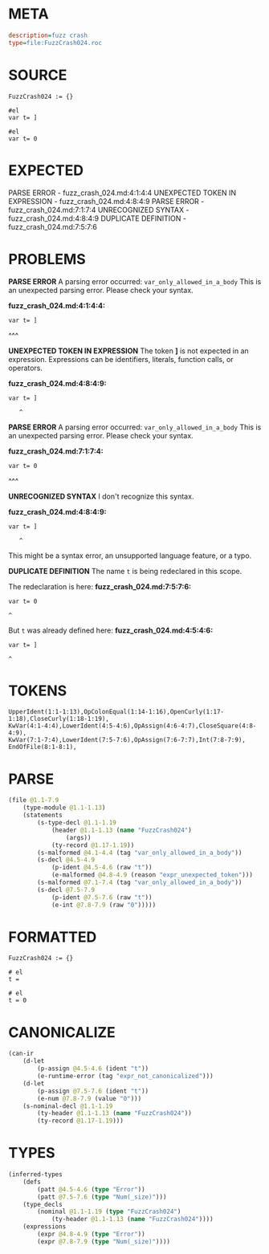# META
~~~ini
description=fuzz crash
type=file:FuzzCrash024.roc
~~~
# SOURCE
~~~roc
FuzzCrash024 := {}

#el
var t= ]

#el
var t= 0
~~~
# EXPECTED
PARSE ERROR - fuzz_crash_024.md:4:1:4:4
UNEXPECTED TOKEN IN EXPRESSION - fuzz_crash_024.md:4:8:4:9
PARSE ERROR - fuzz_crash_024.md:7:1:7:4
UNRECOGNIZED SYNTAX - fuzz_crash_024.md:4:8:4:9
DUPLICATE DEFINITION - fuzz_crash_024.md:7:5:7:6
# PROBLEMS
**PARSE ERROR**
A parsing error occurred: `var_only_allowed_in_a_body`
This is an unexpected parsing error. Please check your syntax.

**fuzz_crash_024.md:4:1:4:4:**
```roc
var t= ]
```
^^^


**UNEXPECTED TOKEN IN EXPRESSION**
The token **]** is not expected in an expression.
Expressions can be identifiers, literals, function calls, or operators.

**fuzz_crash_024.md:4:8:4:9:**
```roc
var t= ]
```
       ^


**PARSE ERROR**
A parsing error occurred: `var_only_allowed_in_a_body`
This is an unexpected parsing error. Please check your syntax.

**fuzz_crash_024.md:7:1:7:4:**
```roc
var t= 0
```
^^^


**UNRECOGNIZED SYNTAX**
I don't recognize this syntax.

**fuzz_crash_024.md:4:8:4:9:**
```roc
var t= ]
```
       ^

This might be a syntax error, an unsupported language feature, or a typo.

**DUPLICATE DEFINITION**
The name `t` is being redeclared in this scope.

The redeclaration is here:
**fuzz_crash_024.md:7:5:7:6:**
```roc
var t= 0
```
    ^

But `t` was already defined here:
**fuzz_crash_024.md:4:5:4:6:**
```roc
var t= ]
```
    ^


# TOKENS
~~~zig
UpperIdent(1:1-1:13),OpColonEqual(1:14-1:16),OpenCurly(1:17-1:18),CloseCurly(1:18-1:19),
KwVar(4:1-4:4),LowerIdent(4:5-4:6),OpAssign(4:6-4:7),CloseSquare(4:8-4:9),
KwVar(7:1-7:4),LowerIdent(7:5-7:6),OpAssign(7:6-7:7),Int(7:8-7:9),
EndOfFile(8:1-8:1),
~~~
# PARSE
~~~clojure
(file @1.1-7.9
	(type-module @1.1-1.13)
	(statements
		(s-type-decl @1.1-1.19
			(header @1.1-1.13 (name "FuzzCrash024")
				(args))
			(ty-record @1.17-1.19))
		(s-malformed @4.1-4.4 (tag "var_only_allowed_in_a_body"))
		(s-decl @4.5-4.9
			(p-ident @4.5-4.6 (raw "t"))
			(e-malformed @4.8-4.9 (reason "expr_unexpected_token")))
		(s-malformed @7.1-7.4 (tag "var_only_allowed_in_a_body"))
		(s-decl @7.5-7.9
			(p-ident @7.5-7.6 (raw "t"))
			(e-int @7.8-7.9 (raw "0")))))
~~~
# FORMATTED
~~~roc
FuzzCrash024 := {}

# el
t = 

# el
t = 0
~~~
# CANONICALIZE
~~~clojure
(can-ir
	(d-let
		(p-assign @4.5-4.6 (ident "t"))
		(e-runtime-error (tag "expr_not_canonicalized")))
	(d-let
		(p-assign @7.5-7.6 (ident "t"))
		(e-num @7.8-7.9 (value "0")))
	(s-nominal-decl @1.1-1.19
		(ty-header @1.1-1.13 (name "FuzzCrash024"))
		(ty-record @1.17-1.19)))
~~~
# TYPES
~~~clojure
(inferred-types
	(defs
		(patt @4.5-4.6 (type "Error"))
		(patt @7.5-7.6 (type "Num(_size)")))
	(type_decls
		(nominal @1.1-1.19 (type "FuzzCrash024")
			(ty-header @1.1-1.13 (name "FuzzCrash024"))))
	(expressions
		(expr @4.8-4.9 (type "Error"))
		(expr @7.8-7.9 (type "Num(_size)"))))
~~~
